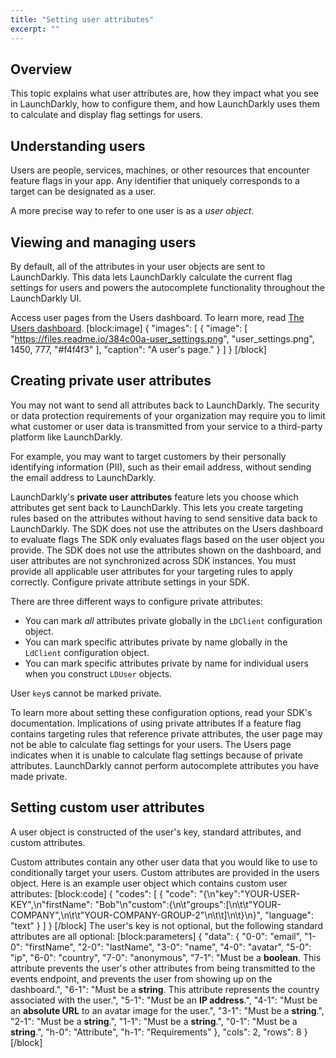 ```yaml
---
title: "Setting user attributes"
excerpt: ""
---
```

## Overview
This topic explains what user attributes are, how they impact what you see in LaunchDarkly, how to configure them, and how LaunchDarkly uses them to calculate and display flag settings for users.
## Understanding users
Users are people, services, machines, or other resources that encounter feature flags in your app. Any identifier that uniquely corresponds to a target can be designated as a user. 

A more precise way to refer to one user is as a *user object*. 
## Viewing and managing users
By default, all of the attributes in your user objects are sent to LaunchDarkly. This data lets LaunchDarkly calculate the current flag settings for users and powers the autocomplete functionality throughout the LaunchDarkly UI.

Access user pages from the Users dashboard. To learn more, read [The Users dashboard](./the-user-dashboard).
[block:image]
{
  "images": [
    {
      "image": [
        "https://files.readme.io/384c00a-user_settings.png",
        "user_settings.png",
        1450,
        777,
        "#f4f4f3"
      ],
      "caption": "A user's page."
    }
  ]
}
[/block]

## Creating private user attributes
You may not want to send all attributes back to LaunchDarkly. The security or data protection requirements of your organization may require you to limit what customer or user data is transmitted from your service to a third-party platform like LaunchDarkly.

For example, you may want to target customers by their personally identifying information (PII), such as their email address, without sending the email address to LaunchDarkly.

LaunchDarkly's **private user attributes** feature lets you choose which attributes get sent back to LaunchDarkly. This lets you create targeting rules based on the attributes without having to send sensitive data back to LaunchDarkly.
<Callout intent="alert">
  <CalloutTitle>The SDK does not use the attributes on the Users dashboard to evaluate flags</CalloutTitle>
   <CalloutDescription>The SDK only evaluates flags based on the user object you provide. The SDK does not use the attributes shown on the dashboard, and user attributes are not synchronized across SDK instances. 
You must provide all applicable user attributes for your targeting rules to apply correctly.</CalloutDescription>
</Callout>
Configure private attribute settings in your SDK. 

There are three different ways to configure private attributes:
* You can mark *all* attributes private globally in the `LDClient` configuration object.
* You can mark specific attributes private by name globally in the `LdClient` configuration object.
* You can mark specific attributes private by name for individual users when you construct `LDUser` objects.

User `key`s cannot be marked private.

To learn more about setting these configuration options, read your SDK's documentation. 
<Callout intent="alert">
  <CalloutTitle>Implications of using private attributes</CalloutTitle>
   <CalloutDescription>If a feature flag contains targeting rules that reference private attributes, the user page may not be able to calculate flag settings for your users. The Users page indicates when it is unable to calculate flag settings because of private attributes. 
LaunchDarkly cannot perform autocomplete attributes you have made private.</CalloutDescription>
</Callout>

## Setting custom user attributes
A user object is constructed of the user's key, standard attributes, and custom attributes. 

Custom attributes contain any other user data that you would like to use to conditionally target your users. Custom attributes are provided in the users object. Here is an example user object which contains custom user attributes:
[block:code]
{
  "codes": [
    {
      "code": "{\n\"key\":\"YOUR-USER-KEY\",\n\"firstName\": \"Bob\"\n\"custom\":{\n\t\"groups\":[\n\t\t\"YOUR-COMPANY\",\n\t\t\"YOUR-COMPANY-GROUP-2\"\n\t\t]\n\t}\n}",
      "language": "text"
    }
  ]
}
[/block]
The user's key is not optional, but the following standard attributes are all optional:
[block:parameters]
{
  "data": {
    "0-0": "email",
    "1-0": "firstName",
    "2-0": "lastName",
    "3-0": "name",
    "4-0": "avatar",
    "5-0": "ip",
    "6-0": "country",
    "7-0": "anonymous",
    "7-1": "Must be a **boolean**. 
This attribute prevents the user's other attributes from being transmitted to the events endpoint, and prevents the user from showing up on the dashboard.",
    "6-1": "Must be a **string**. 
This attribute represents the country associated with the user.",
    "5-1": "Must be an **IP address**.",
    "4-1": "Must be an **absolute URL** to an avatar image for the user.",
    "3-1": "Must be a **string**.",
    "2-1": "Must be a **string**.",
    "1-1": "Must be a **string**.",
    "0-1": "Must be a **string**.",
    "h-0": "Attribute",
    "h-1": "Requirements"
  },
  "cols": 2,
  "rows": 8
}
[/block]
